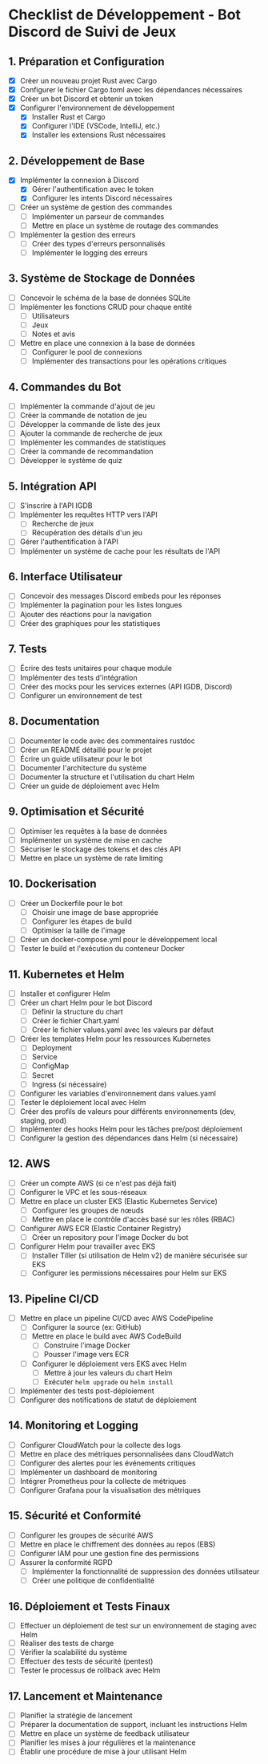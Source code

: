 # Checklist de Développement - Bot Discord de Suivi de Jeux

## 1. Préparation et Configuration

- [x] Créer un nouveau projet Rust avec Cargo
- [x] Configurer le fichier Cargo.toml avec les dépendances nécessaires
- [x] Créer un bot Discord et obtenir un token
- [x] Configurer l'environnement de développement
  - [x] Installer Rust et Cargo
  - [x] Configurer l'IDE (VSCode, IntelliJ, etc.)
  - [x] Installer les extensions Rust nécessaires

## 2. Développement de Base

- [x] Implémenter la connexion à Discord
  - [x] Gérer l'authentification avec le token
  - [X] Configurer les intents Discord nécessaires
- [ ] Créer un système de gestion des commandes
  - [ ] Implémenter un parseur de commandes
  - [ ] Mettre en place un système de routage des commandes
- [ ] Implémenter la gestion des erreurs
  - [ ] Créer des types d'erreurs personnalisés
  - [ ] Implémenter le logging des erreurs

## 3. Système de Stockage de Données

- [ ] Concevoir le schéma de la base de données SQLite
- [ ] Implémenter les fonctions CRUD pour chaque entité
  - [ ] Utilisateurs
  - [ ] Jeux
  - [ ] Notes et avis
- [ ] Mettre en place une connexion à la base de données
  - [ ] Configurer le pool de connexions
  - [ ] Implémenter des transactions pour les opérations critiques

## 4. Commandes du Bot

- [ ] Implémenter la commande d'ajout de jeu
- [ ] Créer la commande de notation de jeu
- [ ] Développer la commande de liste des jeux
- [ ] Ajouter la commande de recherche de jeux
- [ ] Implémenter les commandes de statistiques
- [ ] Créer la commande de recommandation
- [ ] Développer le système de quiz

## 5. Intégration API

- [ ] S'inscrire à l'API IGDB
- [ ] Implémenter les requêtes HTTP vers l'API
  - [ ] Recherche de jeux
  - [ ] Récupération des détails d'un jeu
- [ ] Gérer l'authentification à l'API
- [ ] Implémenter un système de cache pour les résultats de l'API

## 6. Interface Utilisateur

- [ ] Concevoir des messages Discord embeds pour les réponses
- [ ] Implémenter la pagination pour les listes longues
- [ ] Ajouter des réactions pour la navigation
- [ ] Créer des graphiques pour les statistiques

## 7. Tests

- [ ] Écrire des tests unitaires pour chaque module
- [ ] Implémenter des tests d'intégration
- [ ] Créer des mocks pour les services externes (API IGDB, Discord)
- [ ] Configurer un environnement de test

## 8. Documentation

- [ ] Documenter le code avec des commentaires rustdoc
- [ ] Créer un README détaillé pour le projet
- [ ] Écrire un guide utilisateur pour le bot
- [ ] Documenter l'architecture du système
- [ ] Documenter la structure et l'utilisation du chart Helm
- [ ] Créer un guide de déploiement avec Helm

## 9. Optimisation et Sécurité

- [ ] Optimiser les requêtes à la base de données
- [ ] Implémenter un système de mise en cache
- [ ] Sécuriser le stockage des tokens et des clés API
- [ ] Mettre en place un système de rate limiting

## 10. Dockerisation

- [ ] Créer un Dockerfile pour le bot
  - [ ] Choisir une image de base appropriée
  - [ ] Configurer les étapes de build
  - [ ] Optimiser la taille de l'image
- [ ] Créer un docker-compose.yml pour le développement local
- [ ] Tester le build et l'exécution du conteneur Docker

## 11. Kubernetes et Helm

- [ ] Installer et configurer Helm
- [ ] Créer un chart Helm pour le bot Discord
  - [ ] Définir la structure du chart
  - [ ] Créer le fichier Chart.yaml
  - [ ] Créer le fichier values.yaml avec les valeurs par défaut
- [ ] Créer les templates Helm pour les ressources Kubernetes
  - [ ] Deployment
  - [ ] Service
  - [ ] ConfigMap
  - [ ] Secret
  - [ ] Ingress (si nécessaire)
- [ ] Configurer les variables d'environnement dans values.yaml
- [ ] Tester le déploiement local avec Helm
- [ ] Créer des profils de valeurs pour différents environnements (dev, staging, prod)
- [ ] Implémenter des hooks Helm pour les tâches pre/post déploiement
- [ ] Configurer la gestion des dépendances dans Helm (si nécessaire)

## 12. AWS

- [ ] Créer un compte AWS (si ce n'est pas déjà fait)
- [ ] Configurer le VPC et les sous-réseaux
- [ ] Mettre en place un cluster EKS (Elastic Kubernetes Service)
  - [ ] Configurer les groupes de nœuds
  - [ ] Mettre en place le contrôle d'accès basé sur les rôles (RBAC)
- [ ] Configurer AWS ECR (Elastic Container Registry)
  - [ ] Créer un repository pour l'image Docker du bot
- [ ] Configurer Helm pour travailler avec EKS
  - [ ] Installer Tiller (si utilisation de Helm v2) de manière sécurisée sur EKS
  - [ ] Configurer les permissions nécessaires pour Helm sur EKS

## 13. Pipeline CI/CD

- [ ] Mettre en place un pipeline CI/CD avec AWS CodePipeline
  - [ ] Configurer la source (ex: GitHub)
  - [ ] Mettre en place le build avec AWS CodeBuild
    - [ ] Construire l'image Docker
    - [ ] Pousser l'image vers ECR
  - [ ] Configurer le déploiement vers EKS avec Helm
    - [ ] Mettre à jour les valeurs du chart Helm
    - [ ] Exécuter `helm upgrade` ou `helm install`
- [ ] Implémenter des tests post-déploiement
- [ ] Configurer des notifications de statut de déploiement

## 14. Monitoring et Logging

- [ ] Configurer CloudWatch pour la collecte des logs
- [ ] Mettre en place des métriques personnalisées dans CloudWatch
- [ ] Configurer des alertes pour les événements critiques
- [ ] Implémenter un dashboard de monitoring
- [ ] Intégrer Prometheus pour la collecte de métriques
- [ ] Configurer Grafana pour la visualisation des métriques

## 15. Sécurité et Conformité

- [ ] Configurer les groupes de sécurité AWS
- [ ] Mettre en place le chiffrement des données au repos (EBS)
- [ ] Configurer IAM pour une gestion fine des permissions
- [ ] Assurer la conformité RGPD
  - [ ] Implémenter la fonctionnalité de suppression des données utilisateur
  - [ ] Créer une politique de confidentialité

## 16. Déploiement et Tests Finaux

- [ ] Effectuer un déploiement de test sur un environnement de staging avec Helm
- [ ] Réaliser des tests de charge
- [ ] Vérifier la scalabilité du système
- [ ] Effectuer des tests de sécurité (pentest)
- [ ] Tester le processus de rollback avec Helm

## 17. Lancement et Maintenance

- [ ] Planifier la stratégie de lancement
- [ ] Préparer la documentation de support, incluant les instructions Helm
- [ ] Mettre en place un système de feedback utilisateur
- [ ] Planifier les mises à jour régulières et la maintenance
- [ ] Établir une procédure de mise à jour utilisant Helm
